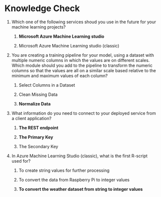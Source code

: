 # Knowledge Check

1. Which one of the following services shoud you use in the future for your machine learning projects?

    1. **Microsoft Azure Machine Learning studio**
  
    1. Microsoft Azure Machine Learning studio (classic)

1. You are creating a training pipeline for your model, using a dataset with multiple numeric columns in which the values are on different scales. Which module should you add to the pipeline to transform the numeric columns so that the values are all on a similar scale based relative to the minimum and maximum values of each column?

    1. Select Columns in a Dataset
    
    1. Clean Missing Data
    
    1. **Normalize Data**

1. What information do you need to connect to your deployed service from a client application?

    1. **The REST endpoint**
    
    1. **The Primary Key**
    
    1. The Secondary Key
    
1. In Azure Machine Learning Studio (classic), what is the first R-script used for? 
    
    1. To create string values for further processing     
    
    1. To convert the data from Raspberry Pi to integer values
    
    1. **To convert the weather dataset from string to integer values**
